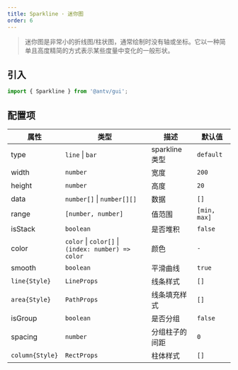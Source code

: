 ```yaml
---
title: Sparkline · 迷你图
order: 6
---
```


> 迷你图是非常小的折线图/柱状图，通常绘制时没有轴或坐标。它以一种简单且高度精简的方式表示某些度量中变化的一般形状。

## 引入

```ts
import { Sparkline } from '@antv/gui';
```

## 配置项

| **属性**        | **类型**                                           | **描述**       | **默认值**   |
| --------------- | -------------------------------------------------- | -------------- | ------------ |
| type            | `line` \| `bar`                                    | sparkline 类型 | `default`    |
| width           | `number`                                           | 宽度           | `200`        |
| height          | `number`                                           | 高度           | `20`         |
| data            | `number[]` \| `number[][]`                         | 数据           | `[]`         |
| range           | `[number, number]`                                 | 值范围         | `[min, max]` |
| isStack         | `boolean`                                          | 是否堆积       | `false`      |
| color           | `color` \| `color[]` \| `(index: number) => color` | 颜色           | `-`          |
| smooth          | `boolean`                                          | 平滑曲线       | `true`       |
| `line{Style}`   | `LineProps`                                        | 线条样式       | `[]`         |
| `area{Style}`   | `PathProps`                                        | 线条填充样式   | `[]`         |
| isGroup         | `boolean`                                          | 是否分组       | `false`      |
| spacing         | `number`                                           | 分组柱子的间距 | `0`          |
| `column{Style}` | `RectProps`                                        | 柱体样式       | `[]`         |
